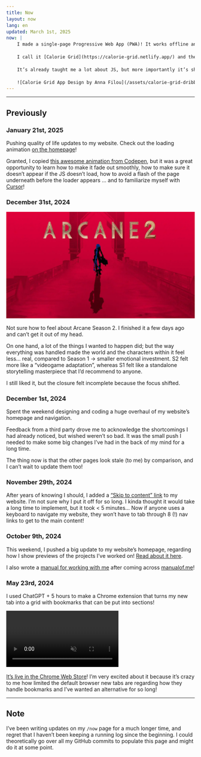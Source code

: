 ```yaml
---
title: Now
layout: now
lang: en
updated: March 1st, 2025
now: |
    I made a single-page Progressive Web App (PWA)! It works offline and solves a real issue for me so I’m overjoyed! 
    
    I call it [Calorie Grid](https://calorie-grid.netlify.app/) and the idea’s been in my head for years. Now thanks to LLMs like Claude but also being more knowledgeable about JavaScript, I was able to build it in a bit over a day. 

    It’s already taught me a lot about JS, but more importantly it’s shown me the importance of understanding every single line of code an LLM writes for you. I knew that already, but it’s painful to try to make a small change yourself only to realize your assumption about how the system works was extremely wrong. Lesson learned!

    ![Calorie Grid App Design by Anna Filou](/assets/calorie-grid-dribbble.webp)
---
```



---


## Previously

### January 21st, 2025

Pushing quality of life updates to my website. Check out the loading animation [on the homepage](/)! 
    
Granted, I copied [this awesome animation from Codepen](https://codepen.io/jackrugile/pen/GROaam), but it was a great opportunity to learn how to make it fade out smoothly, how to make sure it doesn’t appear if the JS doesn’t load, how to avoid a flash of the page underneath before the loader appears … and to familiarize myself with [Cursor](https://www.cursor.com/)!

### December 31st, 2024
![](/assets/arcane-2.webp)

Not sure how to feel about Arcane Season 2. I finished it a few days ago and can’t get it out of my head.

On one hand, a lot of the things I wanted to happen did; but the way everything was handled made the world and the characters within it feel less… real, compared to Season 1 → smaller emotional investment. S2 felt more like a “videogame adaptation”, whereas S1 felt like a standalone storytelling masterpiece that I’d recommend to anyone.

I still liked it, but the closure felt incomplete because the focus shifted.

### December 1st, 2024

Spent the weekend designing and coding a huge overhaul of my website’s homepage and navigation. 

Feedback from a third party drove me to acknowledge the shortcomings I had already noticed, but wished weren’t so bad. It was the small push I needed to make some big changes I’ve had in the back of my mind for a long&nbsp;time.

The thing now is that the other pages look stale (to me) by comparison, and I can’t wait to update them too!

### November 29th, 2024

After years of knowing I should, I added a [“Skip to content” link](https://css-tricks.com/how-to-create-a-skip-to-content-link/) to my website. I’m not sure why I put it off for so long. I kinda thought it would take a long time to implement, but it took < 5 minutes… Now if anyone uses a keyboard to navigate my website, they won’t have to tab through 8 (!) nav links to get to the main content!

### October 9th, 2024

This weekend, I pushed a big update to my website’s homepage, regarding how I show previews of the projects I’ve worked on! [Read about it here](/en/portfolio-project-showcase).

I also wrote a [manual for working with me](/{{page.lang}}/manual) after coming across [manualof.me](https://www.manualof.me/about)!


### May 23rd, 2024

I used ChatGPT + 5 hours to make a Chrome extension that turns my new tab into a grid with bookmarks that can be put into sections! 

<video autoplay loop muted src="/uploads/bookmarks-2024-05-15.mp4" class="w-100 br3"></video>

[It’s live in the Chrome Web Store](https://chromewebstore.google.com/detail/bookmarks-tab/ofijmedbafaffedkkhpgandnchdnbgoo)! I’m very excited about it because it’s crazy to me how limited the default browser new tabs are regarding how they handle bookmarks and I’ve wanted an alternative for so long!

--- 

## Note

I’ve been writing updates on my `/now` page for a much longer time, and regret that I haven’t been keeping a running log since the beginning. I could theoretically go over all my GitHub commits to populate this page and might do it at some point.